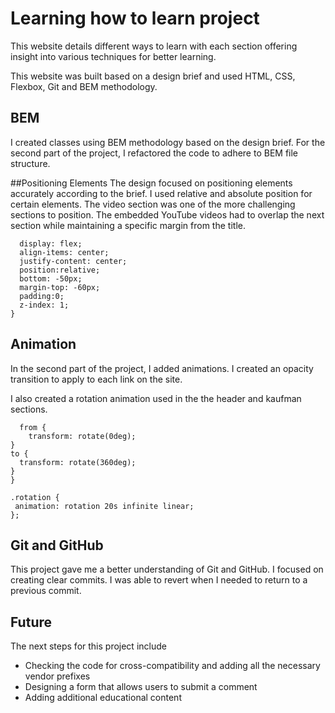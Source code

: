 # Learning how to learn project

This website details different ways to learn with each section offering insight into various techniques for better learning.

This website was built based on a design brief and used HTML, CSS, Flexbox, Git and BEM methodology.

## BEM
I created classes using BEM methodology based on the design brief. For the second part of the project, I refactored the code to adhere to BEM file structure.

##Positioning Elements
The design focused on positioning elements accurately according to the brief. I used relative and absolute position for certain elements. The video section was one of the more challenging sections to position. The embedded YouTube videos had to overlap the next section while maintaining a specific margin from the title.

``` .video__iframes {
  display: flex;
  align-items: center;
  justify-content: center;
  position:relative;
  bottom: -50px;
  margin-top: -60px;
  padding:0;
  z-index: 1;
}
```

## Animation
In the second part of the project, I added animations. I created an opacity transition to apply to each link on the site.

I also created a rotation animation used in the the header and kaufman sections.
``` @keyframes rotation {
  from {
    transform: rotate(0deg);
}
to {
  transform: rotate(360deg);
}
}

.rotation {
 animation: rotation 20s infinite linear;
};
```

## Git and GitHub
This project gave me a better understanding of Git and GitHub. I focused on creating clear commits. I was able to revert when I needed to return to a previous commit.

## Future
The next steps for this project include
* Checking the code for cross-compatibility and adding all the necessary vendor prefixes
* Designing a form that allows users to submit a comment
* Adding additional educational content
